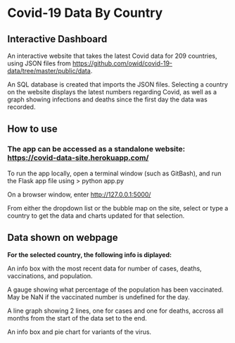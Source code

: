 # Covid-19 Data By Country
## Interactive Dashboard

An interactive website that takes the latest Covid data for 209 countries, using JSON files from https://github.com/owid/covid-19-data/tree/master/public/data.

An SQL database is created that imports the JSON files. Selecting a country on the website displays the latest numbers regarding Covid, as well as a graph showing infections and deaths since the first day the data was recorded.


## How to use
### The app can be accessed as a standalone website: https://covid-data-site.herokuapp.com/

To run the app locally, open a terminal window (such as GitBash), and run the Flask app file using > python app.py

On a browser window, enter http://127.0.0.1:5000/

From either the dropdown list or the bubble map on the site, select or type a country to get the data and charts updated for that selection.

## Data shown on webpage
**For the selected country, the following info is diplayed:**

An info box with the most recent data for number of cases, deaths, vaccinations, and population.

A gauge showing what percentage of the population has been vaccinated. May be NaN if the vaccinated number is undefined for the day.

A line graph showing 2 lines, one for cases and one for deaths, accross all months from the start of the data set to the end.

An info box and pie chart for variants of the virus.
